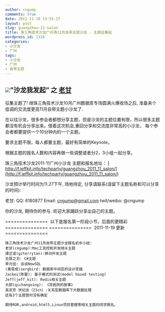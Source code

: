 ```yaml
---
author: cngump
comments: true
date: 2011-11-18 13:55:27
layout: post
slug: guangzhou-11-salon
title: 珠三角技术沙龙广州场11月自带主题沙龙 - 主题征集贴
wordpress_id: 1310
categories:
- 小沙龙
- 广州
tags:
- 小沙龙
- 广州
- 自带主题
---
```


## [![](http://techparty.org/wp-content/uploads/2011/11/barcamp-taipei-menu1-300x240.jpg)](http://techparty.org/wp-content/uploads/2011/11/barcamp-taipei-menu1.jpg)”沙龙我发起” 之 [老甘](http://weibo.com/cngump)






征集主题了! 继珠三角技术沙龙10月广州数据库专场圆满火爆收场之后, 准备来个低调的交流度更高11月自带主题小沙龙了.

在以往沙龙，很多参会者都想分享主题，但是沙龙的主题位置有限，所以很多主题都没有机会分享出来。借着这次机会,重回分享和交流度非常高的小沙龙， 每个参会者都要提供一个10分钟内的一个主题。

要求主题不限，每人都要主题，最好有简单的Keynote。

根据主题的报名人数和内容再做一些调整或者分2，3小组一起分享。

珠三角技术沙龙2011-11广州小沙龙 主题和报名地址：
[ http://f.jeffkit.info/techparty/guangzhou_2011_11_salon/](http://f.jeffkit.info/techparty/guangzhou_2011_11_salon/)

沙龙预计举行时间为11.27下午, 场地待定, 分享请联系(请留下主题名称和可以分享的时间):

老甘:
QQ: 6180877
Email: cngump@gmail.com
twit/weibo: @cngump

你的沙龙, 期待你的参与. 欢迎大家踊跃分享出自己的主题。

===============  以下是报名第一阶段小节，后面的更精彩 ===============
===============  2011-11-19 更新 ===============

    
    珠三角技术沙龙广州11月自带主题沙龙报名初步小结:
    老甘(cngump):Mac工具控和开发相关主题
    谭正谊(gzterrytan):移动开发主题
    无厚之刃: C#主题
    李元佳: 谈谈NewSQL
    (黄易成)zergbird: 数据库中间层的设计思路
    Jackei(陈雷): 基于模式的测试(model based testing)
    Jeff(jeff_kit): Redis相关主题
    大郎(qichangxing): 《百姓网的故事》
    高亚芳 世纪龙（21cn）:关系型数据库下大数据处理
    还有3个主题暂时没有确定
    
    期待ROR,android,html5,Linux项目管理等相关主题的同学报名。



